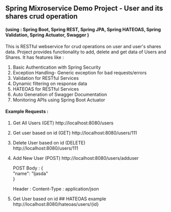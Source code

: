 ## Spring Mixroservice Demo Project - User and its shares crud operation
#### (using  : Spring Boot, Spring REST, Spring JPA, Spring HATEOAS, Spring Validation, Spring Actuator, Swagger )

This is RESTful webservice for crud operations on user and user's shares data. Project provides functionality to add, delete and get data of Users and Shares.
It has features like :
  1. Basic Authentication with Spring Security
  2. Exception Handling- Generic exception for bad requests/errors
  3. Validation for RESTful Services
  4. Dynamic filtering on response data
  5. HATEOAS for RESTful Services
  6. Auto Generation of Swagger Documentation
  7. Monitoring APIs using Spring Boot Actuator

#### Example Requests :

1. Get All Users (GET)
    http://localhost:8080/users
   
2. Get user based on id (GET)
    http://localhost:8080/users/111
   
3. Delete User based on id (DELETE)   
    http://localhost:8080/users/111
   
4. Add New User (POST)
   http://localhost:8080/users/adduser
   
   POST Body : 
    {        
        "name": "ljasda"        
    }
    
    Header : Content-Type : application/json

5. Get User based on id ## HATEOAS example  
    http://localhost:8080/hateoas/users/{id}   
